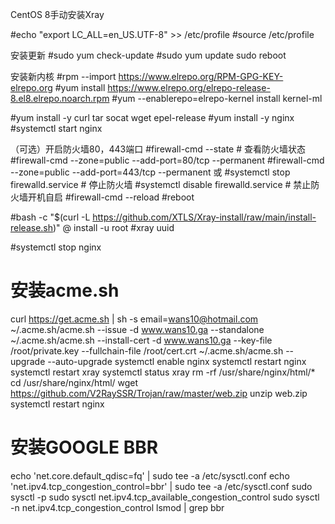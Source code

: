 CentOS 8手动安装Xray

#echo "export LC_ALL=en_US.UTF-8"  >>  /etc/profile
#source /etc/profile

安装更新
#sudo yum check-update
#sudo yum update
sudo reboot

安装新内核
#rpm --import https://www.elrepo.org/RPM-GPG-KEY-elrepo.org
#yum install https://www.elrepo.org/elrepo-release-8.el8.elrepo.noarch.rpm
#yum --enablerepo=elrepo-kernel install kernel-ml

#yum install -y curl tar socat wget epel-release 
#yum install -y nginx
#systemctl start nginx

（可选）开启防火墙80，443端口
#firewall-cmd --state                   # 查看防火墙状态
#firewall-cmd --zone=public --add-port=80/tcp --permanent
#firewall-cmd --zone=public --add-port=443/tcp --permanent
或
#systemctl stop firewalld.service       # 停止防火墙
#systemctl disable firewalld.service    # 禁止防火墙开机自启
#firewall-cmd --reload
#reboot

#bash -c "$(curl -L https://github.com/XTLS/Xray-install/raw/main/install-release.sh)" @ install -u root
#xray uuid

#systemctl stop nginx

# 安装acme.sh
curl  https://get.acme.sh | sh -s email=wans10@hotmail.com
~/.acme.sh/acme.sh  --issue -d www.wans10.ga   --standalone
~/.acme.sh/acme.sh --install-cert -d www.wans10.ga --key-file /root/private.key --fullchain-file /root/cert.crt
~/.acme.sh/acme.sh  --upgrade  --auto-upgrade
systemctl enable nginx
systemctl restart nginx
systemctl restart xray
systemctl status xray
rm -rf /usr/share/nginx/html/*
cd /usr/share/nginx/html/
wget https://github.com/V2RaySSR/Trojan/raw/master/web.zip
unzip web.zip
systemctl restart nginx

# 安装GOOGLE BBR
echo 'net.core.default_qdisc=fq' | sudo tee -a /etc/sysctl.conf
echo 'net.ipv4.tcp_congestion_control=bbr' | sudo tee -a /etc/sysctl.conf
sudo sysctl -p
sudo sysctl net.ipv4.tcp_available_congestion_control
sudo sysctl -n net.ipv4.tcp_congestion_control
lsmod | grep bbr
